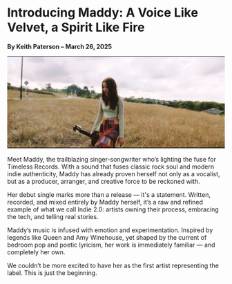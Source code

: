 # Introducing Maddy: A Voice Like Velvet, a Spirit Like Fire

**By Keith Paterson – March 26, 2025**

![Maddy](../images/maddy.png)

Meet Maddy, the trailblazing singer-songwriter who’s lighting the fuse for Timeless Records. With a sound that fuses classic rock soul and modern indie authenticity, Maddy has already proven herself not only as a vocalist, but as a producer, arranger, and creative force to be reckoned with.

Her debut single marks more than a release — it's a statement. Written, recorded, and mixed entirely by Maddy herself, it’s a raw and refined example of what we call Indie 2.0: artists owning their process, embracing the tech, and telling real stories.

Maddy’s music is infused with emotion and experimentation. Inspired by legends like Queen and Amy Winehouse, yet shaped by the current of bedroom pop and poetic lyricism, her work is immediately familiar — and completely her own.

We couldn’t be more excited to have her as the first artist representing the label. This is just the beginning.
